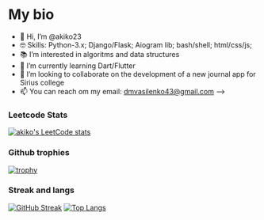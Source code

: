# My bio
- 👋 Hi, I’m @akiko23
- 🤓 Skills: Python-3.x; Django/Flask; Aiogram lib; bash/shell; html/css/js; 
- 📚 I’m interested in algoritms and data structures
- 🌱 I’m currently learning Dart/Flutter
- 💞️ I’m looking to collaborate on the development of a new journal app for Sirius college
- 📫 You can reach om my email: dmvasilenko43@gmail.com
-->


### Leetcode Stats
[![akiko's LeetCode stats](https://leetcode-stats-six.vercel.app/api?username=usksoaoko&theme=dark)](https://github.com/KnlnKS/leetcode-stats)

### Github trophies
[![trophy](https://github-profile-trophy.vercel.app/?username=ryo-ma)](https://github.com/ryo-ma/github-profile-trophy)

### Streak and langs
[![GitHub Streak](https://github-readme-streak-stats.herokuapp.com/?user=akiko23)](https://git.io/streak-stats)
[![Top Langs](https://github-readme-stats.vercel.app/api/top-langs/?username=akiko23&layout=compact)](https://github.com/anuraghazra/github-readme-stats)
